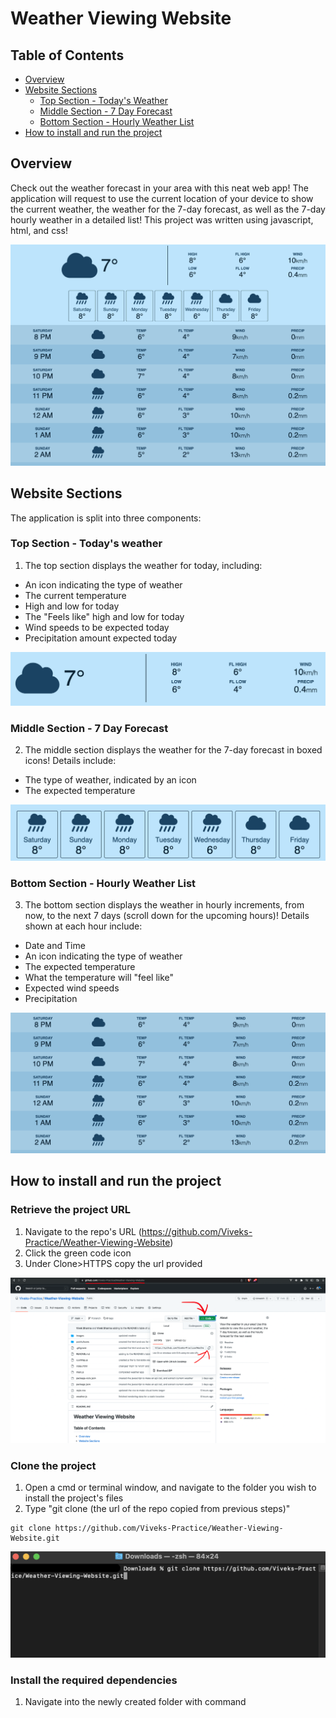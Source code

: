 # Weather Viewing Website

## Table of Contents

- [Overview](#overview)
- [Website Sections](#website-sections)
  - [Top Section - Today's Weather](#top-section---todays-weather)
  - [Middle Section - 7 Day Forecast](#middle-section---7-day-forecast)
  - [Bottom Section - Hourly Weather List](#bottom-section---hourly-weather-list)
- [How to install and run the project](#how-to-install-and-run-the-project)

## Overview

Check out the weather forecast in your area with this neat web app! The application will request to use the current location of your device to show the current weather, the weather for the 7-day forecast, as well as the 7-day hourly weather in a detailed list! This project was written using javascript, html, and css!

![Weather Example Image!](https://github.com/Viveks-Practice/Weather-Viewing-Website/blob/main/images/weather-app-image.png)

## Website Sections

The application is split into three components:

### Top Section - Today's weather

1. The top section displays the weather for today, including:

- An icon indicating the type of weather
- The current temperature
- High and low for today
- The "Feels like" high and low for today
- Wind speeds to be expected today
- Precipitation amount expected today

![Weather Example Image!](https://github.com/Viveks-Practice/Weather-Viewing-Website/blob/main/images/weather-app-first-row.png)

### Middle Section - 7 Day Forecast

2. The middle section displays the weather for the 7-day forecast in boxed icons! Details include:

- The type of weather, indicated by an icon
- The expected temperature

![Weather Example Image!](https://github.com/Viveks-Practice/Weather-Viewing-Website/blob/main/images/weather-app-second-row.png)

### Bottom Section - Hourly Weather List

3. The bottom section displays the weather in hourly increments, from now, to the next 7 days (scroll down for the upcoming hours)! Details shown at each hour include:

- Date and Time
- An icon indicating the type of weather
- The expected temperature
- What the temperature will "feel like"
- Expected wind speeds
- Precipitation

![Weather Example Image!](https://github.com/Viveks-Practice/Weather-Viewing-Website/blob/main/images/weather-app-third-row.png)

## How to install and run the project

### Retrieve the project URL

1. Navigate to the repo's URL (https://github.com/Viveks-Practice/Weather-Viewing-Website)
2. Click the green code icon
3. Under Clone>HTTPS copy the url provided

![Github Repo Clone Link!](https://github.com/Viveks-Practice/Weather-Viewing-Website/blob/main/images/git-clone-image.png)

### Clone the project

1. Open a cmd or terminal window, and navigate to the folder you wish to install the project's files
2. Type "git clone (the url of the repo copied from previous steps)"

```
git clone https://github.com/Viveks-Practice/Weather-Viewing-Website.git
```

![Github Repo Clone Link!](https://github.com/Viveks-Practice/Weather-Viewing-Website/blob/main/images/git-clone-success.png)

### Install the required dependencies

1. Navigate into the newly created folder with command
